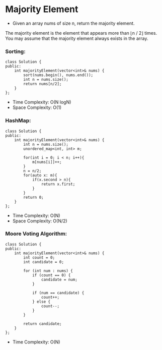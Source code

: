 # Majority Element
- Given an array nums of size n, return the majority element.

The majority element is the element that appears more than ⌊n / 2⌋ times. You may assume that the majority element always exists in the array.

### Sorting:
```
class Solution {
public:
    int majorityElement(vector<int>& nums) {
        sort(nums.begin(), nums.end());
        int n = nums.size();
        return nums[n/2];
    }
};
```
- Time Complexity: O(N logN)
- Space Complexity: O(1)

### HashMap:
```
class Solution {
public:
    int majorityElement(vector<int>& nums) {
        int n = nums.size();
        unordered_map<int, int> m;
        
        for(int i = 0; i < n; i++){
            m[nums[i]]++;
        }
        n = n/2;
        for(auto x: m){
            if(x.second > n){
                return x.first;
            }
        }
        return 0;
    }
};
```
- Time Complexity: O(N)
- Space Complexity: O(N/2)

### Moore Voting Algorithm:

```
class Solution {
public:
    int majorityElement(vector<int>& nums) {
        int count = 0;
        int candidate = 0;
        
        for (int num : nums) {
            if (count == 0) {
                candidate = num;
            }
            
            if (num == candidate) {
                count++;
            } else {
                count--;
            }
        }
        
        return candidate;
    }
};
```
- Time Complexity: O(N)